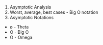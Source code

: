 1. Asymptotic Analysis
2. Worst, average, best cases - Big O notation
3. Asymptotic Notations
 * ø - Theta
 * O - Big O
 * Ω - Omega
